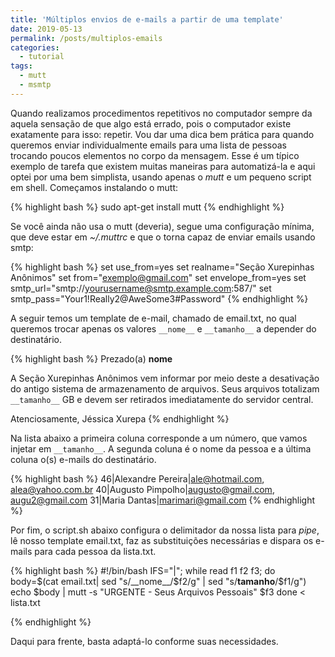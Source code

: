 ```yaml
---
title: 'Múltiplos envios de e-mails a partir de uma template'
date: 2019-05-13
permalink: /posts/multiplos-emails
categories: 
  - tutorial
tags:
  - mutt
  - msmtp
---
```


Quando realizamos procedimentos repetitivos no computador sempre
da aquela sensação de que algo está errado, pois o computador existe
exatamente para isso: repetir.
Vou dar uma dica bem prática para quando queremos enviar individualmente emails
para uma lista de pessoas trocando poucos elementos no corpo da mensagem. 
Esse é um típico exemplo de tarefa que existem muitas maneiras para automatizá-la e
aqui optei por uma bem simplista, usando apenas o *mutt* e um pequeno script em
shell. Começamos instalando o mutt:

{% highlight bash %}
sudo apt-get install mutt
{% endhighlight %}

Se você ainda não usa o mutt (deveria), segue uma configuração mínima,
que deve estar em *~/.muttrc* e que o torna capaz de enviar emails usando smtp:

{% highlight bash %}
set use_from=yes
set realname="Seção Xurepinhas Anônimos"
set from="exemplo@gmail.com"
set envelope_from=yes
set smtp_url="smtp://yourusername@smtp.example.com:587/"
set smtp_pass="Your1!Really2@AweSome3#Password"
{% endhighlight %}

A seguir temos um template de e-mail, chamado de email.txt, no qual queremos 
trocar apenas os valores `__nome__` e `__tamanho__` a depender do destinatário.

{% highlight bash %}
Prezado(a) __nome__

A Seção Xurepinhas Anônimos vem informar por meio deste a desativação 
do antigo sistema de armazenamento de arquivos. 
Seus arquivos totalizam `__tamanho__` GB e devem ser retirados imediatamente
do servidor central.

Atenciosamente,
Jéssica Xurepa
{% endhighlight %}

Na lista abaixo a primeira coluna corresponde a um número, que vamos injetar em
`__tamanho__`. A segunda coluna é o nome da pessoa e a última coluna 
o(s) e-mails do destinatário.

{% highlight bash %}
46|Alexandre Pereira|ale@hotmail.com, alea@yahoo.com.br
40|Augusto Pimpolho|augusto@gmail.com, augu2@gmail.com
31|Maria Dantas|marimari@gmail.com
{% endhighlight %}

Por fim, o script.sh abaixo configura o delimitador da nossa lista
para *pipe*, lê nosso template email.txt, faz as substituições
necessárias e dispara os e-mails para cada pessoa da lista.txt.

{% highlight bash %}
#!/bin/bash
IFS="|"; 
while read f1 f2 f3; 
do 
  body=$(cat email.txt| sed "s/__nome__/$f2/g" | sed "s/__tamanho__/$f1/g")
  echo $body | mutt -s "URGENTE - Seus Arquivos Pessoais" $f3
done < lista.txt

{% endhighlight %}

Daqui para frente, basta adaptá-lo conforme suas necessidades.






